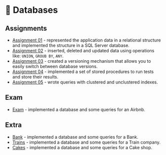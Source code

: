 # 📑 Databases
## Assignments
- [Assignment 01](https://github.com/raul-dunca/databases-assignment1) - represented the application data in a relational structure and implemented the structure in a SQL Server database.
- [Assignment 02](https://github.com/raul-dunca/databases-assignment2) - inserted, deleted and updated data using operations like: ` UNION `, ` GROUB BY `, ` ANY `.
- [Assignment 03](https://github.com/raul-dunca/databases-assignment3) - created a versioning mechanism that allows you to easily switch between database versions. 
- [Assignment 04](https://github.com/raul-dunca/databases-assignment4) - implemented a set of stored procedures to run tests and store their results.
- [Assignment 05](https://github.com/raul-dunca/databases-assignment5) - wrote queries with clustered and unclustered indexes.
## Exam
- [Exam](https://github.com/raul-dunca/databses-exam) - implemented a database and some queries for an Airbnb.
## Extra
- [Bank](https://github.com/raul-dunca/databases-extra1) - implemented a database and some queries for a Bank.
- [Trains](https://github.com/raul-dunca/databases-extra2) - implemented a database and some queries for a Train company.
- [Cakes](https://github.com/raul-dunca/databases-extra3) - implemented a database and some queries for a Cake shop.

